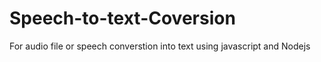 # Speech-to-text-Coversion
For audio file or speech converstion into text using javascript and Nodejs
